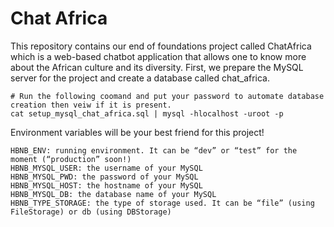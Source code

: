 # Chat Africa
This repository contains our end of foundations project called ChatAfrica which is a web-based chatbot application that allows one to know more about the African culture and its diversity.
First, we prepare the MySQL server for the project and create a database called chat_africa.

```
# Run the following coomand and put your password to automate database creation then veiw if it is present.
cat setup_mysql_chat_africa.sql | mysql -hlocalhost -uroot -p
```


Environment variables will be your best friend for this project!

    HBNB_ENV: running environment. It can be “dev” or “test” for the moment (“production” soon!)
    HBNB_MYSQL_USER: the username of your MySQL
    HBNB_MYSQL_PWD: the password of your MySQL
    HBNB_MYSQL_HOST: the hostname of your MySQL
    HBNB_MYSQL_DB: the database name of your MySQL
    HBNB_TYPE_STORAGE: the type of storage used. It can be “file” (using FileStorage) or db (using DBStorage)

